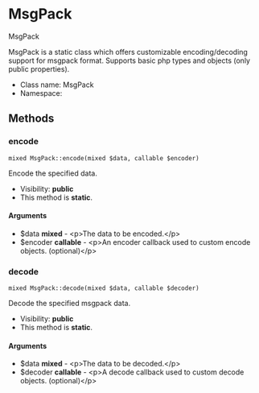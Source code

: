 MsgPack
===============

MsgPack

MsgPack is a static class which offers customizable encoding/decoding support for msgpack format.
Supports basic php types and objects (only public properties).


* Class name: MsgPack
* Namespace: 







Methods
-------


### encode

    mixed MsgPack::encode(mixed $data, callable $encoder)

Encode the specified data.



* Visibility: **public**
* This method is **static**.


#### Arguments
* $data **mixed** - &lt;p&gt;The data to be encoded.&lt;/p&gt;
* $encoder **callable** - &lt;p&gt;An encoder callback used to custom encode objects. (optional)&lt;/p&gt;



### decode

    mixed MsgPack::decode(mixed $data, callable $decoder)

Decode the specified msgpack data.



* Visibility: **public**
* This method is **static**.


#### Arguments
* $data **mixed** - &lt;p&gt;The data to be decoded.&lt;/p&gt;
* $decoder **callable** - &lt;p&gt;A decode callback used to custom decode objects. (optional)&lt;/p&gt;


